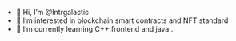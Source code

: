 - 👋 Hi, I’m @Intrgalactic
- 👀 I’m interested in blockchain smart contracts and NFT standard
- 🌱 I’m currently learning C++,frontend and java..

<!---
Intrgalactic/Intrgalactic is a ✨ special ✨ repository because its `README.md` (this file) appears on your GitHub profile.
You can click the Preview link to take a look at your changes.
--->
